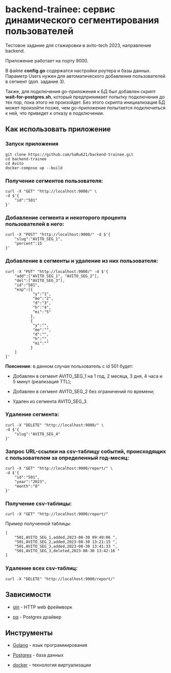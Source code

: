 # backend-trainee: сервис динамического сегментирования пользователей

Тестовое задание для стажировки в avito-tech 2023, направление backend. 

Приложение работает на порту 9000.

В файле **config.go** содержатся настройки роутера и базы данных. Параметр Users нужен для автоматического добавления пользователей в сегмент (доп. задание 3).

Также, для подключения go-приложения к БД был добавлен скрипт **wait-for-postgres.sh**, который предпринимает попытку подключения до тех пор, пока этого не произойдет. Без этого скрипта инициализация БД может произойти позже, чем go-приложение попытается подключиться к ней, что приведет к отказу в подключении.

##  Как использовать приложение

### Запуск приложения
```console
git clone https://github.com/SaRu621/backend-trainee.git
cd backend-trainee
cd Avito
docker-compose up --build
```
### Получение сегментов пользователя:

```console
curl -X "GET" "http://localhost:9000/" \
-d $'{
    "id":"501"                                       
}'
```
### Добавление сегмента и некоторого процента пользователей в него:

```console
curl -X "POST" "http://localhost:9000/" -d $'{
    "slug":"AVITO_SEG_1",
    "percent":15
}'
```

### Добавление в сегменты и удаление из них пользователя:

```console
curl -X "PUT" "http://localhost:9000/" -d $'{
    "add":["AVITO_SEG_1", "AVITO_SEG_2"],
    "del":["AVITO_SEG_3"],
    "id":"501",
    "exp":[{
            "y":"1",
            "mo":"2",
            "d":"3",
            "h":"4",
            "mi":"5"
           },
           {
            "y":"",
            "mo":"",
            "d":"",
            "h":"",
            "mi":""
           }            
    ]
}'
```
**Пояснение**: в данном случае пользователь с id 501 будет:

- Добавлен в сегмент AVITO_SEG_1 на 1 год, 2 месяца, 3 дня, 4 часа и 5 минут (реализация TTL);  

- Добавлен в сегмент AVITO_SEG_2 без ограничений по времени;  

- Удален из сегмента AVITO_SEG_3.

### Удаление сегмента:
```console
curl -X "DELETE" "http://localhost:9000/" \
-d $'{
    "slug":"AVITO_SEG_4"                                       
}'
```
### Запрос URL-ссылки на csv-таблицу событий, происходящих с пользователем за определенный год-месяц:
```console
curl -X "GET" "http://localhost:9000/report/" \
-d $'{
    "id":"501",
    "year":"2023",
    "month":"8"         
}'
```

### Получение csv-таблицы:

```console
curl -X "GET" "http://localhost:9000/report/"
```
Пример полученной таблицы:

```console
[
    "501,AVITO_SEG_1,added,2023-08-30 09:49:06 ",
    "501,AVITO_SEG_2,added,2023-08-30 13:21:15 ",
    "501,AVITO_SEG_3,added,2023-08-30 13:41:33 ",
    "501,AVITO_SEG_3,deleted,2023-08-30 13:42:16 "
]
```
### Удаление всех csv-таблиц:

```console
curl -X "DELETE" "http://localhost:9000/report/"
```
## Зависимости

- [gin](https://github.com/gin-gonic/gin) - HTTP web фреймворк
  
- [pq](https://github.com/lib/pq) - Postgres драйвер

## Инструменты
- [Golang](https://go.dev/) - язык программирования
  
- [Postgres](https://www.postgresql.org/) - база данных

- [docker](https://www.docker.com/) - технология виртуализации
